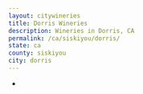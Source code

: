 ```yaml
---
layout: citywineries
title: Dorris Wineries
description: Wineries in Dorris, CA
permalink: /ca/siskiyou/dorris/
state: ca
county: siskiyou
city: dorris
---
```

-
